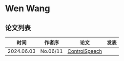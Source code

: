 # Wen Wang

## 论文列表

| 时间 | 作者序 | 论文 | 发表 |
|:-:|:-:|---|---|
| 2024.06.03 | No.06/11 | [ControlSpeech](../Models/Speech_LLM/2024.06.03_ControlSpeech.md) |